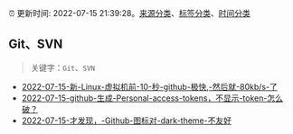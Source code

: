 :alarm_clock: 更新时间: 2022-07-15 21:39:28。[来源分类](../README.md)、[标签分类](../TAGS.md)、[时间分类](../TIMELINE.md)

## Git、SVN


> 关键字：`Git`、`SVN`



- [2022-07-15-新-Linux-虚拟机前-10-秒-github-极快,-然后就-80kb/s-了](https://www.v2ex.com/t/866524) 
- [2022-07-15-github-生成-Personal-access-tokens，不显示-token-怎么破？](https://www.v2ex.com/t/866521) 
- [2022-07-15-才发现，-Github-图标对-dark-theme-不友好](https://www.v2ex.com/t/866512) 